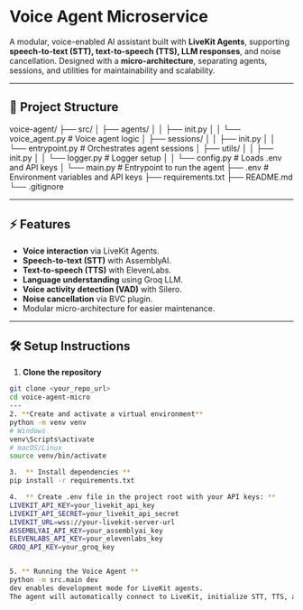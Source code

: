 # Voice Agent Microservice

A modular, voice-enabled AI assistant built with **LiveKit Agents**, supporting **speech-to-text (STT), text-to-speech (TTS), LLM responses**, and noise cancellation. Designed with a **micro-architecture**, separating agents, sessions, and utilities for maintainability and scalability.  

---

## 📁 Project Structure

voice-agent/
├── src/
│ ├── agents/
│ │ ├── init.py
│ │ └── voice_agent.py # Voice agent logic
│ ├── sessions/
│ │ ├── init.py
│ │ └── entrypoint.py # Orchestrates agent sessions
│ ├── utils/
│ │ ├── init.py
│ │ └── logger.py # Logger setup
│ │ └── config.py # Loads .env and API keys
│ └── main.py # Entrypoint to run the agent
├── .env # Environment variables and API keys
├── requirements.txt
├── README.md
└── .gitignore


---

## ⚡ Features

- **Voice interaction** via LiveKit Agents.
- **Speech-to-text (STT)** with AssemblyAI.
- **Text-to-speech (TTS)** with ElevenLabs.
- **Language understanding** using Groq LLM.
- **Voice activity detection (VAD)** with Silero.
- **Noise cancellation** via BVC plugin.
- Modular micro-architecture for easier maintenance.

---

## 🛠️ Setup Instructions

1. **Clone the repository**
```bash
git clone <your_repo_url>
cd voice-agent-micro
---
2. **Create and activate a virtual environment**
python -m venv venv
# Windows
venv\Scripts\activate
# macOS/Linux
source venv/bin/activate

3.  ** Install dependencies **
pip install -r requirements.txt

4.  ** Create .env file in the project root with your API keys: **
LIVEKIT_API_KEY=your_livekit_api_key
LIVEKIT_API_SECRET=your_livekit_api_secret
LIVEKIT_URL=wss://your-livekit-server-url
ASSEMBLYAI_API_KEY=your_assemblyai_key
ELEVENLABS_API_KEY=your_elevenlabs_key
GROQ_API_KEY=your_groq_key


5. ** Running the Voice Agent **
python -m src.main dev
dev enables development mode for LiveKit agents.
The agent will automatically connect to LiveKit, initialize STT, TTS, and LLM, and start interacting with users.

